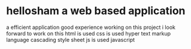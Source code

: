 # hellosham a web based application
a efficient application
good experience working on this project
i look forward to work on this
html is used
css is used
hyper text markup language
cascading style sheet
js is used
javascript
